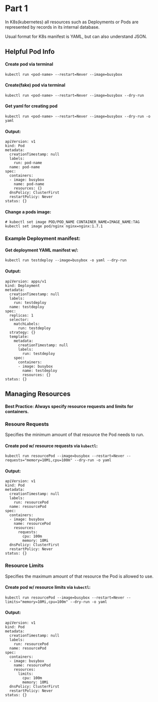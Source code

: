 # Part 1
In K8s(kubernetes) all resources such as Deployments or Pods are represented by records in its internal database.  

Usual format for K8s manifest is YAML, but can also understand JSON.  
## Helpful Pod Info
#### Create pod via terminal  
```
kubectl run <pod-name> --restart=Never --image=busybox 
```
#### Create(fake) pod via terminal  
```
kubectl run <pod-name> --restart=Never --image=busybox --dry-run 
```
#### Get yaml for creating pod
```
kubectl run <pod-name> --restart=Never --image=busybox --dry-run -o yaml
```
#### Output:
```
apiVersion: v1
kind: Pod
metadata:
  creationTimestamp: null
  labels:
    run: pod-name
  name: pod-name
spec:
  containers:
  - image: busybox
    name: pod-name
    resources: {}
  dnsPolicy: ClusterFirst
  restartPolicy: Never
status: {}
```
#### Change a pods image:  
```
# kubectl set image POD/POD_NAME CONTAINER_NAME=IMAGE_NAME:TAG  
kubectl set image pod/nginx nginx=nginx:1.7.1
```
### Example Deployment manifest:  

#### Get deployment YAML manifest w/:  
```
kubectl run testdeploy --image=busybox -o yaml --dry-run
```
#### Output:
```
apiVersion: apps/v1
kind: Deployment
metadata:
  creationTimestamp: null
  labels:
    run: testdeploy
  name: testdeploy
spec:
  replicas: 1
  selector:
    matchLabels:
      run: testdeploy
  strategy: {}
  template:
    metadata:
      creationTimestamp: null
      labels:
        run: testdeploy
    spec:
      containers:
      - image: busybox
        name: testdeploy
        resources: {}
status: {}
```

## Managing Resources
#### Best Practice: Always specify resource requests and limits for containers.

### Resoure Requests
Specifies the minimum amount of that resource the Pod needs to run.  
#### Create pod w/ resource requests via `kubectl`:
```
kubectl run resourcePod --image=busybox --restart=Never --requests="memory=10Mi,cpu=100m" --dry-run -o yaml
```
#### Output:
```
apiVersion: v1
kind: Pod
metadata:
  creationTimestamp: null
  labels:
    run: resourcePod
  name: resourcePod
spec:
  containers:
  - image: busybox
    name: resourcePod
    resources:
      requests:
        cpu: 100m
        memory: 10Mi
  dnsPolicy: ClusterFirst
  restartPolicy: Never
status: {}
```
### Resource Limits
Specifies the maximum amount of that resource the Pod is allowed to use.
#### Create pod w/ resource limits via `kubectl`:
```
kubectl run resourcePod --image=busybox --restart=Never --limits="memory=10Mi,cpu=100m" --dry-run -o yaml
```
#### Output:
```
apiVersion: v1
kind: Pod
metadata:
  creationTimestamp: null
  labels:
    run: resourcePod
  name: resourcePod
spec:
  containers:
  - image: busybox
    name: resourcePod
    resources:
      limits:
        cpu: 100m
        memory: 10Mi
  dnsPolicy: ClusterFirst
  restartPolicy: Never
status: {}
```
